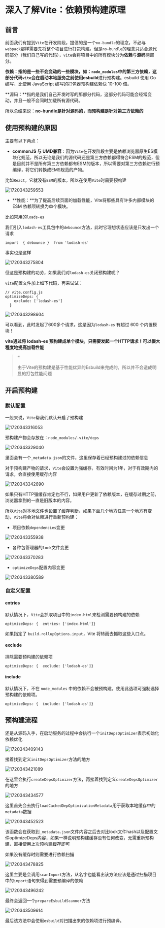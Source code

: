 # 深入了解Vite：依赖预构建原理

## **前言**

前面我们有提到`Vite`在开发阶段，提倡的是一个`no-bundle`的理念，不必与`webpack`那样需要先将整个项目进行打包构建。但是`no-bundle`的理念只适合源代码部分（我们自己写的代码），`vite`会将项目中的所有模块分为**依赖**与**源码**两部分。

**依赖：**指的是一些不会变动的一些模块，如：`node_modules`中的第三方依赖，这部分代码`vite`会在启动本地服务之前使用**esbuild**进行预构建。esbuild 使用 Go 编写，比使用 JavaScript 编写的打包器预构建依赖快 10-100 倍。

**源码：**指的是我们自己开发时写的那部分代码，这部分代码可能会经常变动，并且一般不会同时加载所有源代码。

所以总结来说：**no-bundle是针对源码的，而预构建是针对第三方依赖的**

## **使用预构建的原因**

主要有以下两点：

- **commonJS 与 UMD兼容**：因为`Vite`在开发阶段主要是依赖浏览器原生ES模块化规范，所以无论是我们的源代码还是第三方依赖都得符合ESM的规范，但是目前并不是所有第三方依赖都有ESM的版本，所以需要对第三方依赖进行预编译，将它们转换成EMS规范的产物。

比如`React`，它就没有`ESM`的版本，所以在使用`Vite`时需要预构建

![1720343259553](C:\Users\Administrator\AppData\Roaming\Typora\typora-user-images\1720343259553.png)

- **性能：**为了提高后续页面的加载性能，Vite将那些具有许多内部模块的 ESM 依赖项转换为单个模块。

比如常用的`loads-es`

我们引入`lodash-es`工具包中的`debounce`方法，此时它理想状态应该是只发出一个请求

```
import  { debounce }  from 'lodash-es'
```

事实也是这样

![1720343275804](C:\Users\Administrator\AppData\Roaming\Typora\typora-user-images\1720343275804.png)

但这是预构建的功劳，如果我们对`lodash-es`关闭预构建呢？

`vite`配置文件加上如下代码，再来试试：

```
// vite.config.js
optimizeDeps: {
    exclude: ['lodash-es']
  }
```

![1720343298604](C:\Users\Administrator\AppData\Roaming\Typora\typora-user-images\1720343298604.png)

可以看到，此时发起了600多个请求，这是因为`lodash-es` 有超过 600 个内置模块！

**vite通过将 lodash-es 预构建成单个模块，只需要发起一个HTTP请求！可以很大程度地提高加载性能**

> ❝
>
> 由于Vite的预构建是基于性能优异的Esbuild来完成的，所以并不会造成明显的打包性能问题

## **开启预构建**

### **默认配置**

一般来说，`Vite`帮我们默认开启了预构建

![1720343316053](C:\Users\Administrator\AppData\Roaming\Typora\typora-user-images\1720343316053.png)

预构建产物会存放在：`node_modules/.vite/deps`

![1720343329040](C:\Users\Administrator\AppData\Roaming\Typora\typora-user-images\1720343329040.png)

里面会有一个`_metadata.json`的文件，这里保存着已经预构建过的依赖信息

对于预构建产物的请求，`Vite`会设置为强缓存，有效时间为1年，对于有效期内的请求，会直接使用缓存内容

![1720343342690](C:\Users\Administrator\AppData\Roaming\Typora\typora-user-images\1720343342690.png)

如果只有HTTP强缓存肯定也不行，如果用户更新了依赖版本，在缓存过期之前，浏览器拿到的一直是旧版本的内容。

所以`Vite`对本地文件也设置了缓存判断，如果下面几个地方任意一个地方有变动，`Vite`将会对依赖进行重新预构建：

- 项目依赖`dependencies`变更

![1720343355938](C:\Users\Administrator\AppData\Roaming\Typora\typora-user-images\1720343355938.png)

- 各种包管理器的`lock`文件变更

![1720343370283](C:\Users\Administrator\AppData\Roaming\Typora\typora-user-images\1720343370283.png)

- `optimizeDeps`配置内容变更

![1720343380589](C:\Users\Administrator\AppData\Roaming\Typora\typora-user-images\1720343380589.png)

### **自定义配置**

#### **entries**

默认情况下，`Vite`会抓取项目中的`index.html`来检测需要预构建的依赖

```
optimizeDeps: {  entries: ['index.html']}
```

如果指定了 `build.rollupOptions.input`，Vite 将转而去抓取这些入口点。

#### **exclude**

排除需要预构建的依赖项

```
optimizeDeps: {  exclude: ['lodash-es']}
```



#### **include**

默认情况下，不在 `node_modules` 中的依赖不会被预构建。使用此选项可强制选择预构建的依赖项。

```
optimizeDeps: {  include: ['lodash-es']}
```

## **预构建流程**

还是从源码入手，在启动服务的过程中会执行一个`initDepsOptimizer`表示初始化依赖优化

![1720343409143](C:\Users\Administrator\AppData\Roaming\Typora\typora-user-images\1720343409143.png)

接着找到定义`initDepsOptimizer`方法的地方

![1720343421089](C:\Users\Administrator\AppData\Roaming\Typora\typora-user-images\1720343421089.png)

在这里会执行`createDepsOptimizer`方法，再接着找到定义`createDepsOptimizer`的地方

![1720343434577](C:\Users\Administrator\AppData\Roaming\Typora\typora-user-images\1720343434577.png)

这里首先会去执行`loadCachedDepOptimizationMetadata`用于获取本地缓存中的`metadata`数据

![1720343452523](C:\Users\Administrator\AppData\Roaming\Typora\typora-user-images\1720343452523.png)

该函数会在获取到`_metadata.json`文件内容之后去对比lock文件hash以及配置文件optimizeDeps内容，如果一样说明预构建缓存没有任何改变，无需重新预构建，直接使用上次预构建缓存即可

如果没有缓存时则需要进行依赖扫描

![1720343478825](C:\Users\Administrator\AppData\Roaming\Typora\typora-user-images\1720343478825.png)

这里主要是会调用`scanImport`方法，从名字也能看出该方法应该是通过扫描项目中的`import`语句来得到需要预编译的依赖

![1720343496242](C:\Users\Administrator\AppData\Roaming\Typora\typora-user-images\1720343496242.png)

最终会返回一个`prepareEsbuildScanner`方法

![1720343509614](C:\Users\Administrator\AppData\Roaming\Typora\typora-user-images\1720343509614.png)

最后该方法中会使用`esbuild`对扫描出来的依赖项进行预编译。

